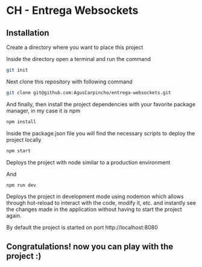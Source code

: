 # CH - Entrega Websockets

## Installation

Create a directory where you want to place this project

Inside the directory open a terminal and run the command

```bash
git init
```

Next clone this repository with following command

```bash
git clone git@github.com:AgusCarpincho/entrega-websockets.git
```

And finally, then install the project dependencies with your favorite package manager, in my case it is npm

```bash
npm install
```

Inside the package.json file you will find the necessary scripts to deploy the project locally

```bash
npm start
```

Deploys the project with node similar to a production environment

And

```bash
npm run dev
```

Deploys the project in development mode using nodemon which allows through hot-reload to interact with the code, modify it, etc. and instantly see the changes made in the application without having to start the project again.

By default the project is started on port http://localhost:8080

## Congratulations! now you can play with the project :)
